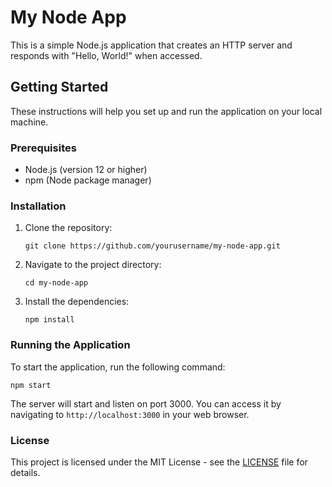 # My Node App

This is a simple Node.js application that creates an HTTP server and responds with "Hello, World!" when accessed.

## Getting Started

These instructions will help you set up and run the application on your local machine.

### Prerequisites

- Node.js (version 12 or higher)
- npm (Node package manager)

### Installation

1. Clone the repository:
   ```
   git clone https://github.com/yourusername/my-node-app.git
   ```

2. Navigate to the project directory:
   ```
   cd my-node-app
   ```

3. Install the dependencies:
   ```
   npm install
   ```

### Running the Application

To start the application, run the following command:
```
npm start
```

The server will start and listen on port 3000. You can access it by navigating to `http://localhost:3000` in your web browser.

### License

This project is licensed under the MIT License - see the [LICENSE](LICENSE) file for details.